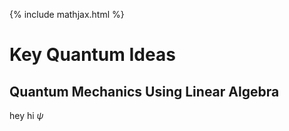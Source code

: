 {% include mathjax.html %}

# Key Quantum Ideas

## Quantum Mechanics Using Linear Algebra

hey hi $\psi$
